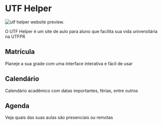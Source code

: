 # UTF Helper

![utf helper website preview](https://i.imgur.com/TKW7DYr.jpg "UTF Helper preview").



O UTF Helper é um site de aulo para aluno que facilita sua vida universitária na UTFPR

## Matrícula
Planeje a sua grade com uma interface interativa e fácil de usar

## Calendário
Calendário acadêmico com datas importantes, férias, entre outros

## Agenda
Veja quais das suas aulas são presenciais ou remotas
